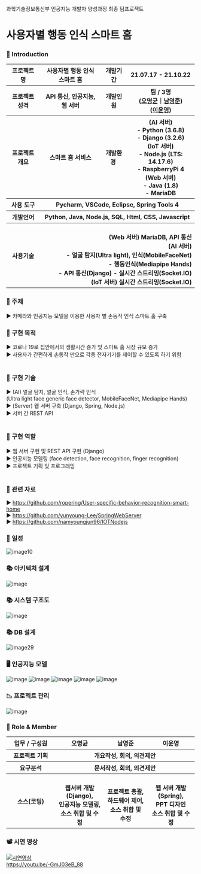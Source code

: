 과학기술정보통신부 인공지능 개발자 양성과정 최종 팀프로젝트

# 사용자별 행동 인식 스마트 홈

### 👋 Introduction

<table>
    <tr>
        <th>프로젝트 명 </th>
        <th>사용자별 행동 인식 <br> 스마트 홈</th>
        <th>개발기간</th>
        <th>21.07.17 - 21.10.22</th>
    </tr>
    <tr>
        <th>프로젝트 성격</th>
        <th>API 통신, 인공지능, 웹 서버 </th>
        <th>개발인원</th>
        <th>팀 / 3명<br>
          (<a href="https://github.com/ropering">오명균</a>｜<a href="https://github.com/namyoungjun96">남영준</a>) <br>
          (<a href="https://github.com/yunyoung-Lee/">이윤영</a>)
      </th>
    </tr>
      <tr>
        <th>프로젝트 개요</th>
        <th>스마트 홈 서비스</th>
        <th>개발환경&nbsp;</th>
        <th>
            (AI 서버) <br> - Python (3.6.8)  <br> - Django (3.2.6) <br> 
            (IoT 서버) <br> - Node.js (LTS: 14.17.6)  <br> - RaspberryPi 4 <br>
            (Web 서버) <br> - Java (1.8) <br> - MariaDB <br>
        </th>
    </tr>
    <tr>
        <th>사용 도구</th>
        <th colspan="3">Pycharm, VSCode, Eclipse, Spring Tools 4</th>
    </tr>  
    <tr>
        <th>개발언어</th>
        <th colspan="3">Python, Java, Node.js, SQL, Html, CSS, Javascript</th>
    </tr>
    <tr>
        <th>사용기술</th>
        <th colspan="3" style="text-align:right;">
            <br> (Web 서버) MariaDB, API 통신 
            <br> (AI 서버) <br>
                - 얼굴 탐지(Ultra light), 인식(MobileFaceNet) <br>
                - 행동인식(Mediapipe Hands) <br>
                - API 통신(Django)
                - 실시간 스트리밍(Socket.IO)
            <br> (IoT 서버) 실시간 스트리밍(Socket.IO)
        </th>
    </tr>
</table>

### 📼 주제
▶ 카메라와 인공지능 모델을 이용한 사용자 별 손동작 인식 스마트 홈 구축 

### 🎈 구현 목적 <br>
▶ 코로나 19로 집안에서의 생활시간 증가 및 스마트 홈 시장 규모 증가<br>
▶ 사용자가 간편하게 손동작 만으로 각종 전자기기를 제어할 수 있도록 하기 위함<br><br>

### 📡 구현 기술 <br>
▶ (AI) 얼굴 탐지, 얼굴 인식, 손가락 인식 <br> (Ultra light face generic face detector, MobileFaceNet, Mediapipe Hands) <br>
▶ (Server) 웹 서버 구축 (Django, Spring, Node.js) <br>
▶ 서버 간 REST API <br> <br>

### 🎫 구현 역할 <br>
▶ 웹 서버 구현 및 REST API 구현 (Django) <br>
▶ 인공지능 모델링 (face detection, face recognition, finger recognition) <br>
▶ 프로젝트 기획 및 프로그래밍 <br> <br>

### 🧧 관련 자료 <br>
▶ https://github.com/ropering/User-specific-behavior-recognition-smart-home <br>
▶ https://github.com/yunyoung-Lee/SpringWebServer <br>
▶ https://github.com/namyoungjun96/IOTNodejs <br>

### 📆 일정
![image10](https://user-images.githubusercontent.com/50795314/138651337-7bb06b7b-0150-43da-8f9f-7a74ba21e281.png)

### 📚 아키텍처 설계
![image](https://user-images.githubusercontent.com/50795314/138651492-f9ca7953-9a3c-4129-9609-1702aa6b52e7.png)

### 📚 시스템 구조도
![image](https://user-images.githubusercontent.com/50795314/138651894-63084a76-a73a-447c-b0a1-3f7778433d0f.png)

### 📚 DB 설계
![image29](https://user-images.githubusercontent.com/50795314/138651766-5c228421-5a12-4e08-b86c-c87ee72e6918.png)

### 🖥️ 인공지능 모델
![image](https://user-images.githubusercontent.com/50795314/138652222-59859d8c-e875-4d91-a555-9365683f1bc1.png)
![image](https://user-images.githubusercontent.com/50795314/138652273-4bbd7475-eef7-4c60-bd9d-c654c1ed0ed2.png)
![image](https://user-images.githubusercontent.com/50795314/138652291-3b977c45-6be7-4666-a08e-3bcbafe3b440.png)
![image](https://user-images.githubusercontent.com/50795314/138652303-8b05814b-6efb-4e89-a889-704c26979511.png)
![image](https://user-images.githubusercontent.com/50795314/138652334-f084b178-8361-4fc8-8451-1253de16e9a0.png)

### 📉 프로젝트 관리
![image](https://user-images.githubusercontent.com/50795314/138652378-49346f68-1ad7-4bf1-a0bd-b347d4b73c63.png)

### 📑 Role & Member

<table>
    <tr>
        <th width="16%">업무 / 구성원</th>
        <th width="14%">오명균</th>
        <th width="14%">남영준</th>        
        <th width="14%">이윤영</th>        
    </tr>
    <tr>
        <th>프로젝트 기획</th>
        <th colspan="3"> <center>개요작성, 회의, 의견제안 </center> </th>
    </tr>
    <tr>
        <th>요구분석</th>
        <th colspan="3"> <center> 문서작성, 회의, 의견제안 </center> </th>
    </tr>
        <th>소스(코딩)</th>
        <th>
            <br>웹서버 개발(Django), 
            <br>인공지능 모델링,
            <br>소스 취합 및 수정
        </th>
        <th>
            <br>프로젝트 총괄, 
            <br>하드웨어 제어,
            <br>소스 취합 및 수정
        </th>
        <th>
            <br>웹 서버 개발(Spring),
            <br>PPT 디자인  
            <br>소스 취합 및 수정
        </th>
    </tr>
</table>

### 📽 시연 영상 

[![시연영상](http://img.youtube.com/vi/-GmJ03eB_88/0.jpg)](https://youtu.be/-GmJ03eB_88?t=0s) 
<br> https://youtu.be/-GmJ03eB_88
